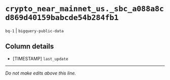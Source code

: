 # `crypto_near_mainnet_us._sbc_a088a8cd869d40159babcde54b284fb1`
`bq-1` | `bigquery-public-data`

## Column details
* [TIMESTAMP] `last_update`

-------------------------------------------------------------------------------
*Do not make edits above this line.*
